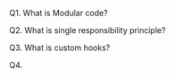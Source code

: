 Q1. What is Modular code?

Q2. What is single responsibility principle? 

Q3. What is custom hooks?

Q4. 